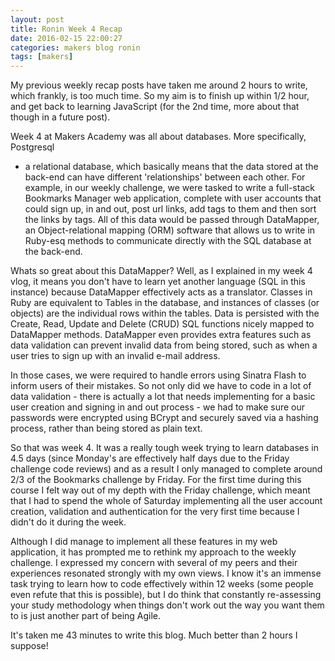 ```yaml
---
layout: post
title: Ronin Week 4 Recap
date: 2016-02-15 22:00:27
categories: makers blog ronin
tags: [makers]
---
```


My previous weekly recap posts have taken me around 2 hours to write, which
frankly, is too much time. So my aim is to finish up within 1/2 hour, and get
back to learning JavaScript (for the 2nd time, more about that though in a
future post). 

Week 4 at Makers Academy was all about databases. More specifically, Postgresql
- a relational database, which basically means that the data stored at the
  back-end can have different 'relationships' between each other. For example,
in our weekly challenge, we were tasked to write a full-stack Bookmarks Manager
web application, complete with user accounts that could sign up, in and out,
post url links, add tags to them and then sort the links by tags. All of this
data would be passed through DataMapper, an Object-relational mapping (ORM)
software that allows us to write in Ruby-esq methods to communicate directly
with the SQL database at the back-end.

Whats so great about this DataMapper? Well, as I explained in my week 4 vlog, it
means you don't have to learn yet another language (SQL in this instance)
because DataMapper effectively acts as a translator. Classes in Ruby are
equivalent to Tables in the database, and instances of classes (or objects) are
the individual rows within the tables. Data is persisted with the Create, Read, Update
and Delete (CRUD) SQL functions nicely mapped to DataMapper methods. DataMapper
even provides extra features such as data validation can prevent invalid data
from being stored, such as when a user tries to sign up with an invalid e-mail
address.

In those cases, we were required to handle errors using Sinatra Flash to inform
users of their mistakes. So not only did we have to code in a lot of data
validation - there is actually a lot that needs implementing for a basic user
creation and signing in and out process - we had to make sure our passwords were
encrypted using BCrypt and securely saved via a hashing process, rather than
being stored as plain text.

So that was week 4. It was a really tough week trying to learn databases in 4.5
days (since Monday's are effectively half days due to the Friday challenge code
reviews) and as a result I only managed to complete around 2/3 of the Bookmarks
challenge by Friday. For the first time during this course I felt way out of my
depth with the Friday challenge, which meant that I had to spend the whole of
Saturday implementing all the user account creation, validation and
authentication for the very first time because I didn't do it during the week.

Although I did manage to implement all these features in my web application, it
has prompted me to rethink my approach to the weekly challenge. I expressed my
concern with several of my peers and their experiences resonated strongly with
my own views. I know it's an immense task trying to learn how to code
effectively within 12 weeks (some people even refute that this is possible), but
I do think that constantly re-assessing your study methodology when things don't
work out the way you want them to is just another part of being Agile.

It's taken me 43 minutes to write this blog. Much better than 2 hours I suppose!
